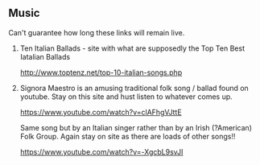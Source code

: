 ## Music

Can't guarantee how long these links will remain live.

1.  Ten Italian Ballads - site with what are supposedly the Top Ten Best Iatalian Ballads

    http://www.toptenz.net/top-10-italian-songs.php

2.  Signora Maestro is an amusing traditional folk song / ballad found on youtube. Stay on this site and hust listen to whatever comes up.

    https://www.youtube.com/watch?v=clAFhgVJttE

    Same song but by an Italian singer rather than by an Irish (?American) Folk Group. Again stay on site as there are loads of other songs!!

    https://www.youtube.com/watch?v=-XgcbL9svJI



